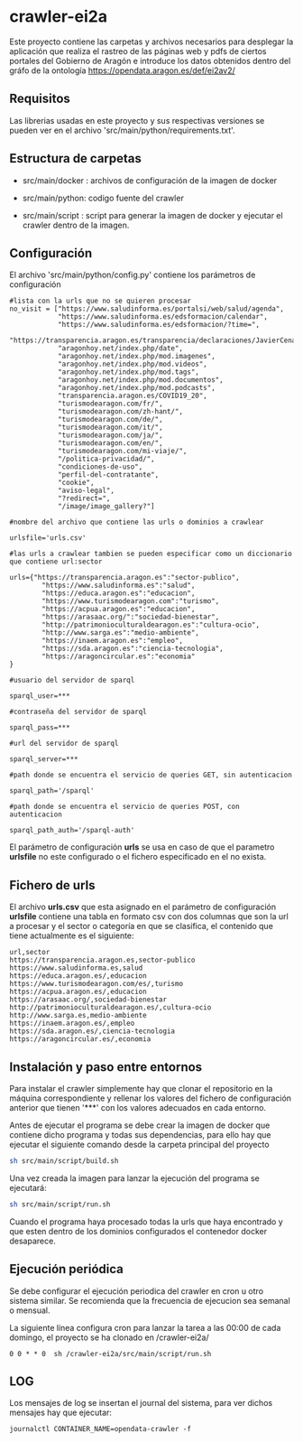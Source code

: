 # crawler-ei2a

Este proyecto contiene las carpetas y archivos necesarios para desplegar la aplicación que realiza el rastreo de las páginas web y pdfs de ciertos portales del Gobierno de Aragón e introduce los datos obtenidos dentro del gráfo de la ontología  https://opendata.aragon.es/def/ei2av2/

## Requisitos

Las librerias usadas en este proyecto y sus respectivas versiones se pueden ver en el archivo 'src/main/python/requirements.txt'.

## Estructura de carpetas

- src/main/docker : archivos de configuración de la imagen de docker

- src/main/python: codigo fuente del crawler

- src/main/script : script para generar la imagen de docker y ejecutar el crawler dentro de la imagen. 

## Configuración 

El archivo  'src/main/python/config.py' contiene los parámetros de configuración

```
#lista con la urls que no se quieren procesar
no_visit = ["https://www.saludinforma.es/portalsi/web/salud/agenda",
            "https://www.saludinforma.es/edsformacion/calendar",
            "https://www.saludinforma.es/edsformacion/?time=", 
            "https://transparencia.aragon.es/transparencia/declaraciones/JavierCenarroLagunas.pdf",
            "aragonhoy.net/index.php/date",
            "aragonhoy.net/index.php/mod.imagenes",
            "aragonhoy.net/index.php/mod.videos",
            "aragonhoy.net/index.php/mod.tags",
            "aragonhoy.net/index.php/mod.documentos",
            "aragonhoy.net/index.php/mod.podcasts",
            "transparencia.aragon.es/COVID19_20",
            "turismodearagon.com/fr/",
            "turismodearagon.com/zh-hant/",
            "turismodearagon.com/de/",
            "turismodearagon.com/it/",
            "turismodearagon.com/ja/",
            "turismodearagon.com/en/",
            "turismodearagon.com/mi-viaje/",
            "/politica-privacidad/",
            "condiciones-de-uso",
            "perfil-del-contratante",
            "cookie",
            "aviso-legal",
            "?redirect=",
            "/image/image_gallery?"]
                    
#nombre del archivo que contiene las urls o dominios a crawlear

urlsfile='urls.csv'

#las urls a crawlear tambien se pueden especificar como un diccionario que contiene url:sector

urls={"https://transparencia.aragon.es":"sector-publico",
        "https://www.saludinforma.es":"salud",
        "https://educa.aragon.es":"educacion",
        "https://www.turismodearagon.com":"turismo",
        "https://acpua.aragon.es":"educacion",
        "https://arasaac.org/":"sociedad-bienestar",
        "http://patrimonioculturaldearagon.es":"cultura-ocio",
        "http://www.sarga.es":"medio-ambiente",
        "https://inaem.aragon.es":"empleo",
        "https://sda.aragon.es":"ciencia-tecnologia",
        "https://aragoncircular.es":"economia"
}

#usuario del servidor de sparql

sparql_user=***

#contraseña del servidor de sparql

sparql_pass=***

#url del servidor de sparql

sparql_server=***

#path donde se encuentra el servicio de queries GET, sin autenticacion

sparql_path='/sparql'

#path donde se encuentra el servicio de queries POST, con autenticacion

sparql_path_auth='/sparql-auth'
```
El parámetro de configuración __urls__ se usa en caso de que el parametro __urlsfile__ no este configurado o el fichero especificado en el no exista. 

## Fichero de urls
El archivo __urls.csv__ que esta asignado en el parámetro de configuración __urlsfile__ contiene una tabla en formato csv con dos columnas que son la url a procesar y el sector o categoría en que se clasifica, el contenido que tiene actualmente es el siguiente:
```
url,sector
https://transparencia.aragon.es,sector-publico
https://www.saludinforma.es,salud
https://educa.aragon.es/,educacion
https://www.turismodearagon.com/es/,turismo
https://acpua.aragon.es/,educacion
https://arasaac.org/,sociedad-bienestar
http://patrimonioculturaldearagon.es/,cultura-ocio
http://www.sarga.es,medio-ambiente
https://inaem.aragon.es/,empleo
https://sda.aragon.es/,ciencia-tecnologia
https://aragoncircular.es/,economia
```

## Instalación y paso entre entornos 

Para instalar el crawler simplemente hay que clonar el repositorio en la máquina correspondiente y rellenar los valores del fichero de configuración anterior que tienen '***' con los valores adecuados en cada entorno.

Antes de ejecutar el programa se debe crear la imagen de docker que contiene dicho programa y todas sus dependencias, para ello hay que ejecutar el siguiente comando desde la carpeta principal del proyecto
```sh
sh src/main/script/build.sh
```
Una vez creada la imagen para lanzar la ejecución del programa se ejecutará: 
```sh
sh src/main/script/run.sh
 ``` 
Cuando el programa haya procesado todas la urls que haya encontrado y que esten dentro de los dominios configurados el contenedor docker desaparece.


## Ejecución periódica

Se debe configurar el ejecución periodica del crawler en cron u otro sistema similar. Se recomienda que la frecuencia de ejecucion sea semanal o mensual. 

La siguiente línea configura cron para lanzar la tarea a las 00:00 de cada domingo, el proyecto se ha clonado en /crawler-ei2a/
```cron
0 0 * * 0  sh /crawler-ei2a/src/main/script/run.sh
```

## LOG 

Los mensajes de log se insertan el journal del sistema, para ver dichos mensajes hay que ejecutar:
```
journalctl CONTAINER_NAME=opendata-crawler -f
```
